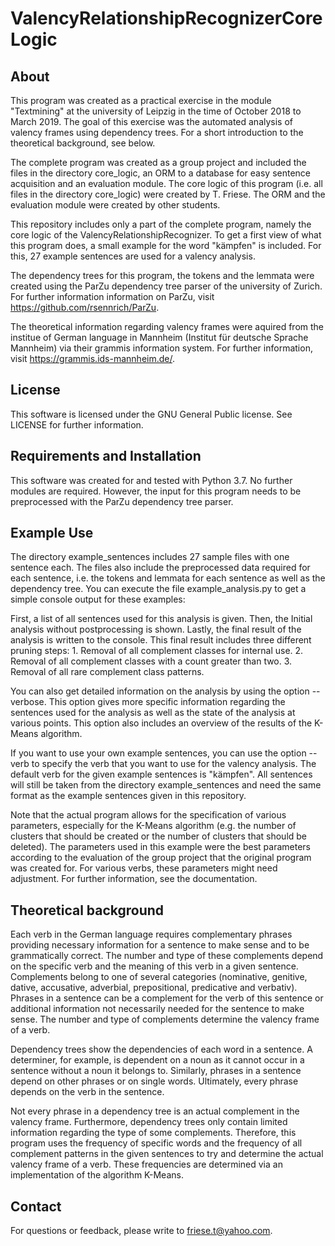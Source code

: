 ValencyRelationshipRecognizerCoreLogic
======================================

About
-----
This program was created as a practical exercise in the module "Textmining" at the university of Leipzig in the time of October 2018 to March 2019. The goal of this exercise was the automated analysis of valency frames using dependency trees. For a short introduction to the theoretical background, see below.    

The complete program was created as a group project and included the files in the directory core_logic, an ORM to a database for easy sentence acquisition and an evaluation module. The core logic of this program (i.e. all files in the directory core_logic) were created by T. Friese. The ORM and the evaluation module were created by other students.

This repository includes only a part of the complete program, namely the core logic of the ValencyRelationshipRecognizer. To get a first view of what this program does, a small example for the word "kämpfen" is included. For this, 27 example sentences are used for a valency analysis.

The dependency trees for this program, the tokens and the lemmata were created using the ParZu dependency tree parser of the university of Zurich. For further information information on ParZu, visit https://github.com/rsennrich/ParZu.

The theoretical information regarding valency frames were aquired from the institue of German language in Mannheim (Institut für deutsche Sprache Mannheim) via their grammis information system. For further information, visit https://grammis.ids-mannheim.de/.


License
-------
This software is licensed under the GNU General Public license. See LICENSE for further information. 


Requirements and Installation
-----------------------------
This software was created for and tested with Python 3.7. No further modules are required. However, the input for this program needs to be preprocessed with the ParZu dependency tree parser. 


Example Use
-----------
The directory example_sentences includes 27 sample files with one sentence each. The files also include the preprocessed data required for each sentence, i.e. the tokens and lemmata for each sentence as well as the dependency tree. You can execute the file example_analysis.py to get a simple console output for these examples:

First, a list of all sentences used for this analysis is given. Then, the Initial analysis without postprocessing is shown. Lastly, the final result of the analysis is written to the console. This final result includes three different pruning steps: 1. Removal of all complement classes for internal use. 2. Removal of all complement classes with a count greater than two. 3. Removal of all rare complement class patterns.   

You can also get detailed information on the analysis by using the option --verbose. This option gives more specific information regarding the sentences used for the analysis as well as the state of the analysis at various points. This option also includes an overview of the results of the K-Means algorithm.

If you want to use your own example sentences, you can use the option --verb to specify the verb that you want to use for the valency analysis. The default verb for the given example sentences is "kämpfen". All sentences will still be taken from the directory example_sentences and need the same format as the example sentences given in this repository.

Note that the actual program allows for the specification of various parameters, especially for the K-Means algorithm (e.g. the number of clusters that should be created or the number of clusters that should be deleted). The parameters used in this example were the best parameters according to the evaluation of the group project that the original program was created for. For various verbs, these parameters might need adjustment. For further information, see the documentation.     

Theoretical background
----------------------
Each verb in the German language requires complementary phrases providing necessary information for a sentence to make sense and to be grammatically correct. The number and type of these complements depend on the specific verb and the meaning of this verb in a given sentence. Complements belong to one of several categories (nominative, genitive, dative, accusative, adverbial, prepositional, predicative and verbativ). Phrases in a sentence can be a complement for the verb of this sentence or additional information not necessarily needed for the sentence to make sense. The number and type of complements determine the valency frame of a verb.

Dependency trees show the dependencies of each word in a sentence. A determiner, for example, is dependent on a noun as it cannot occur in a sentence without a noun it belongs to. Similarly, phrases in a sentence depend on other phrases or on single words. Ultimately, every phrase depends on the verb in the sentence.

Not every phrase in a dependency tree is an actual complement in the valency frame. Furthermore, dependency trees only contain limited information regarding the type of some complements. Therefore, this program uses the frequency of specific words and the frequency of all complement patterns in the given sentences to try and determine the actual valency frame of a verb. These frequencies are determined via an implementation of the algorithm K-Means. 

Contact
-------
For questions or feedback, please write to friese.t@yahoo.com.